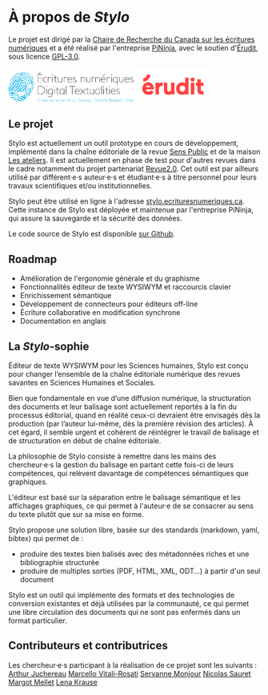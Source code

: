 # À propos de ***_Stylo_***

Le projet est dirigé par la [Chaire de Recherche du Canada sur les écritures numériques](http://ecrituresnumeriques.ca) et a été réalisé par l'entreprise [PiNinja](https://3.14159.ninja/), avec le soutien d'[Érudit](http://erudit.org/), sous licence [GPL-3.0](https://github.com/EcrituresNumeriques/stylo/blob/master/LICENSE).

<img src="uploads/images/logo-crc-ecrinum.png" alt="logoErudit" class="img-responsive img-thumbnail" style="max-width:250px">

<img src="uploads/images/erudit-logotype-rouge.png" alt="logoErudit" class="img-responsive img-thumbnail" style="max-width:150px">

## Le projet

Stylo est actuellement un outil prototype en cours de développement, implémenté dans la chaîne éditoriale de la revue [Sens Public](http://sens-public.org) et de la maison [Les ateliers](https://ateliers.sens-public.org). Il est actuellement en phase de test pour d'autres revues dans le cadre notamment du projet partenariat [Revue2.0](http://revue20.org/). Cet outil est par ailleurs utilisé par différent·e·s auteur·e·s et étudiant·e·s à titre personnel pour leurs travaux scientifiques et/ou institutionnelles.

Stylo peut être utilisé en ligne à l'adresse [stylo.ecrituresnumeriques.ca](https://stylo.ecrituresnumeriques.ca). Cette instance de Stylo est déployée et maintenue par l'entreprise PiNinja, qui assure la sauvegarde et la sécurité des données.

Le code source de Stylo est disponible [sur Github](https://github.com/EcrituresNumeriques/stylo/).

## Roadmap

- Amélioration de l'ergonomie générale et du graphisme
- Fonctionnalités éditeur de texte WYSIWYM et raccourcis clavier
- Enrichissement sémantique
- Développement de connecteurs pour éditeurs off-line
- Écriture collaborative en modification synchrone
- Documentation en anglais

## La *Stylo*-sophie

Éditeur de texte WYSIWYM pour les Sciences humaines, Stylo est conçu pour changer l’ensemble de la chaîne éditoriale numérique des revues savantes en Sciences Humaines et Sociales.

Bien que fondamentale en vue d’une diffusion numérique, la structuration des documents et leur balisage sont actuellement reportés à la fin du processus éditorial, quand en réalité ceux-ci devraient être envisagés dès la production (par l’auteur lui-même, dès la première révision des articles). À cet égard, il semble urgent et cohérent de réintégrer le travail de balisage et de structuration en début de chaîne éditoriale.

La philosophie de Stylo consiste à remettre dans les mains des chercheur·e·s la gestion du balisage en partant cette fois-ci de leurs compétences, qui relèvent davantage de compétences sémantiques que graphiques.

L'éditeur est basé sur la séparation entre le balisage sémantique et les affichages graphiques, ce qui permet à l'auteur·e de se consacrer au sens du texte plutôt que sur sa mise en forme.

Stylo propose une solution libre, basée sur des standards (markdown, yaml, bibtex) qui permet de :

- produire des textes bien balisés avec des métadonnées riches et une bibliographie structurée
- produire de multiples sorties (PDF, HTML, XML, ODT...) à partir d'un seul document

Stylo est un outil qui implémente des formats et des technologies de conversion existantes et déjà utilisées par la communauté, ce qui permet une libre circulation des documents qui ne sont pas enfermés dans un format particulier.

## Contributeurs et contributrices

Les chercheur·e·s participant à la réalisation de ce projet sont les suivants :
[Arthur Juchereau](https://ecrituresnumeriques.ca/fr/Equipe/Arthur-Juchereau)
[Marcello Vitali-Rosati](https://ecrituresnumeriques.ca/fr/Equipe/Marcello-Vitali-Rosati-)
[Servanne Monjour](https://ecrituresnumeriques.ca/fr/Equipe/Servanne-Monjour-)
[Nicolas Sauret](https://ecrituresnumeriques.ca/fr/Equipe/Nicolas-Sauret)
[Margot Mellet](https://ecrituresnumeriques.ca/fr/Equipe/Margot-Mellet)
[Lena Krause](https://ecrituresnumeriques.ca/fr/Equipe/Lena-Krause)
